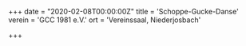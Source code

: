 +++
date = "2020-02-08T00:00:00Z"
title = 'Schoppe-Gucke-Danse'
verein = 'GCC 1981 e.V.'
ort = 'Vereinssaal, Niederjosbach'

+++

      